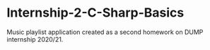 # Internship-2-C-Sharp-Basics
Music playlist application created as a second homework on DUMP internship 2020/21.
